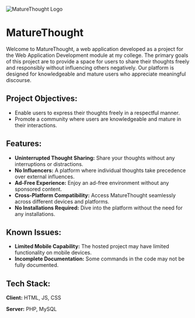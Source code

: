 ![MatureThought Logo](/assets/logo.png)

# MatureThought

Welcome to MatureThought, a web application developed as a project for the Web Application Development module at my college. The primary goals of this project are to provide a space for users to share their thoughts freely and responsibly without influencing others negatively. Our platform is designed for knowledgeable and mature users who appreciate meaningful discourse.

## Project Objectives:

- Enable users to express their thoughts freely in a respectful manner.
- Promote a community where users are knowledgeable and mature in their interactions.

## Features:

- **Uninterrupted Thought Sharing:** Share your thoughts without any interruptions or distractions.
- **No Influencers:** A platform where individual thoughts take precedence over external influences.
- **Ad-Free Experience:** Enjoy an ad-free environment without any sponsored content.
- **Cross-Platform Compatibility:** Access MatureThought seamlessly across different devices and platforms.
- **No Installations Required:** Dive into the platform without the need for any installations.

## Known Issues:

- **Limited Mobile Capability:** The hosted project may have limited functionality on mobile devices.
- **Incomplete Documentation:** Some commands in the code may not be fully documented.

## Tech Stack:

**Client:** HTML, JS, CSS

**Server:** PHP, MySQL
